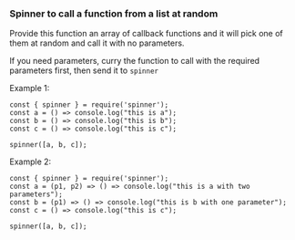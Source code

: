 ### Spinner to call a function from a list at random

Provide this function an array of callback functions and it will pick one of them at random and call it with no parameters.

If you need parameters, curry the function to call with the required parameters first, then send it to `spinner`

Example 1:

```
const { spinner } = require('spinner');
const a = () => console.log("this is a");
const b = () => console.log("this is b");
const c = () => console.log("this is c");

spinner([a, b, c]);
```

Example 2:
```
const { spinner } = require('spinner');
const a = (p1, p2) => () => console.log("this is a with two parameters");
const b = (p1) => () => console.log("this is b with one parameter");
const c = () => console.log("this is c");

spinner([a, b, c]);
```
